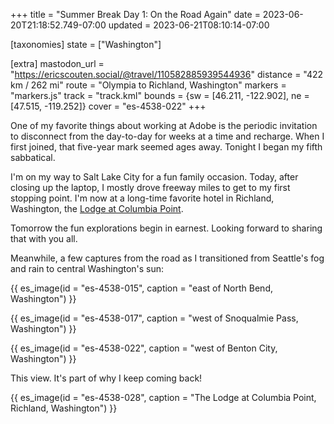+++
title = "Summer Break Day 1: On the Road Again"
date = 2023-06-20T21:18:52.749-07:00
updated = 2023-06-21T08:10:14-07:00

[taxonomies]
state = ["Washington"]

[extra]
mastodon_url = "https://ericscouten.social/@travel/110582885939544936"
distance = "422 km / 262 mi"
route = "Olympia to Richland, Washington"
markers = "markers.js"
track = "track.kml"
bounds = {sw = [46.211, -122.902], ne = [47.515, -119.252]}
cover = "es-4538-022"
+++


One of my favorite things about working at Adobe is the periodic invitation to disconnect from the day-to-day for weeks at a time and recharge. When I first joined, that five-year mark seemed ages away. Tonight I began my fifth sabbatical.

<!-- more -->

I'm on my way to Salt Lake City for a fun family occasion. Today, after closing up the laptop, I mostly drove freeway miles to get to my first stopping point. I'm now at a long-time favorite hotel in Richland, Washington, the [Lodge at Columbia Point](https://lodgeatcolumbiapoint.com).

Tomorrow the fun explorations begin in earnest. Looking forward to sharing that with you all.

Meanwhile, a few captures from the road as I transitioned from Seattle's fog and rain to central Washington's sun:

{{ es_image(id = "es-4538-015", caption = "east of North Bend, Washington") }}

{{ es_image(id = "es-4538-017", caption = "west of Snoqualmie Pass, Washington") }}

{{ es_image(id = "es-4538-022", caption = "west of Benton City, Washington") }}

This view. It's part of why I keep coming back!

{{ es_image(id = "es-4538-028", caption = "The Lodge at Columbia Point, Richland, Washington") }}
